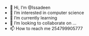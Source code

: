 - 👋 Hi, I’m @Issadeen
- 👀 I’m interested in computer science 
- 🌱 I’m currently learning 
- 💞️ I’m looking to collaborate on ...
- 📫 How to reach me 254799905777

<!---
Issadeen/Issadeen is a ✨ special ✨ repository because its `README.md` (this file) appears on your GitHub profile.
You can click the Preview link to take a look at your changes.
--->
